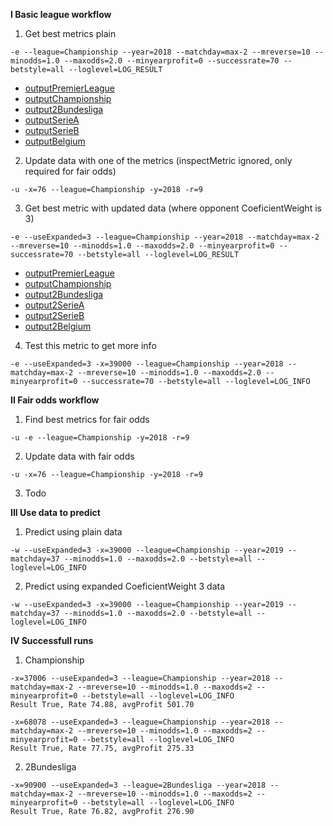 __I Basic league workflow__


1. Get best metrics plain
```
-e --league=Championship --year=2018 --matchday=max-2 --mreverse=10 --minodds=1.0 --maxodds=2.0 --minyearprofit=0 --successrate=70 --betstyle=all --loglevel=LOG_RESULT
```
* [outputPremierLeague](./OutputData/dataI1PremierLeague.txt)
* [outputChampionship](./OutputData/dataI1Championship.txt)
* [output2Bundesliga](./OutputData/dataI12Bundesliga.txt)
* [outputSerieA](./OutputData/dataI1SerieA.txt)
* [outputSerieB](./OutputData/dataI1SerieB.txt)
* [outputBelgium](./OutputData/dataI1Belgium.txt)

2. Update data with one of the metrics (inspectMetric ignored, only required for fair odds)
```
-u -x=76 --league=Championship -y=2018 -r=9
```
3. Get best metric with updated data (where opponent CoeficientWeight is 3)
```
-e --useExpanded=3 --league=Championship --year=2018 --matchday=max-2 --mreverse=10 --minodds=1.0 --maxodds=2.0 --minyearprofit=0 --successrate=70 --betstyle=all --loglevel=LOG_RESULT
```
* [outputPremierLeague](./OutputData/dataI3PremierLeague.txt)
* [outputChampionship](./OutputData/dataI3Championship.txt)
* [output2Bundesliga](./OutputData/dataI32Bundesliga.txt)
* [output2SerieA](./OutputData/dataI3SerieA.txt)
* [output2SerieB](./OutputData/dataI3SerieB.txt)
* [output2Belgium](./OutputData/dataI3Belgium.txt)

4. Test this metric to get more info
```
-e --useExpanded=3 -x=39000 --league=Championship --year=2018 --matchday=max-2 --mreverse=10 --minodds=1.0 --maxodds=2.0 --minyearprofit=0 --successrate=70 --betstyle=all --loglevel=LOG_INFO
```


__II Fair odds workflow__
1. Find best metrics for fair odds
```
-u -e --league=Championship -y=2018 -r=9
```
2. Update data with fair odds
```
-u -x=76 --league=Championship -y=2018 -r=9
```
3. Todo

__III Use data to predict__

1. Predict using plain data
```
-w --useExpanded=3 -x=39000 --league=Championship --year=2019 --matchday=37 --minodds=1.0 --maxodds=2.0 --betstyle=all --loglevel=LOG_INFO
```

2. Predict using expanded CoeficientWeight 3 data
```
-w --useExpanded=3 -x=39000 --league=Championship --year=2019 --matchday=37 --minodds=1.0 --maxodds=2.0 --betstyle=all --loglevel=LOG_INFO
```


__IV Successfull runs__

1. Championship
```
-x=37006 --useExpanded=3 --league=Championship --year=2018 --matchday=max-2 --mreverse=10 --minodds=1.0 --maxodds=2 --minyearprofit=0 --betstyle=all --loglevel=LOG_INFO
Result True, Rate 74.88, avgProfit 501.70
```


```
-x=68078 --useExpanded=3 --league=Championship --year=2018 --matchday=max-2 --mreverse=10 --minodds=1.0 --maxodds=2 --minyearprofit=0 --betstyle=all --loglevel=LOG_INFO
Result True, Rate 77.75, avgProfit 275.33
```


2. 2Bundesliga

```
-x=90900 --useExpanded=3 --league=2Bundesliga --year=2018 --matchday=max-2 --mreverse=10 --minodds=1.0 --maxodds=2 --minyearprofit=0 --betstyle=all --loglevel=LOG_INFO
Result True, Rate 76.82, avgProfit 276.90
```
